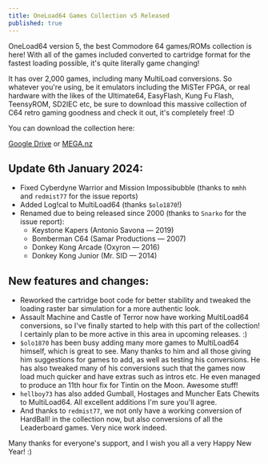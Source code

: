 ```yaml
---
title: OneLoad64 Games Collection v5 Released
published: true
---
```


OneLoad64 version 5, the best Commodore 64 games/ROMs collection is here! With all of the games included converted to cartridge format for the fastest loading possible, it's quite literally game changing!

It has over 2,000 games, including many MultiLoad conversions. So whatever you're using, be it emulators including the MiSTer FPGA, or real hardware with the likes of the Ultimate64, EasyFlash, Kung Fu Flash, TeensyROM, SD2IEC etc, be sure to download this massive collection of C64 retro gaming goodness and check it out, it's completely free! :D

You can download the collection here:

[Google Drive](https://drive.google.com/file/d/1Ef6J-yyzE14stEaqjK7XlYuutDDBOCyr/view) or [MEGA.nz](https://mega.nz/file/WZUV2ApA#JFoFB3vVCcfiKe02TkTqq3JOR2OoWLWBGA2B8m_bxbI)

## Update 6th January 2024:

* Fixed Cyberdyne Warrior and Mission Impossibubble (thanks to `mmhh` and `redmist77` for the issue reports)
* Added Log!cal to MultiLoad64 (thanks `$olo1870`!)
* Renamed due to being released since 2000 (thanks to `Snarko` for the issue report):
  * Keystone Kapers (Antonio Savona — 2019)
  * Bomberman C64 (Samar Productions — 2007)
  * Donkey Kong Arcade (Oxyron — 2016)
  * Donkey Kong Junior (Mr. SID — 2014)

## New features and changes:

* Reworked the cartridge boot code for better stability and tweaked the loading raster bar simulation for a more authentic look.
* Assault Machine and Castle of Terror now have working MultiLoad64 conversions, so I've finally started to help with this part of the collection! I certainly plan to be more active in this area in upcoming releases. :)
* `$olo1870` has been busy adding many more games to MultiLoad64 himself, which is great to see. Many thanks to him and all those giving him suggestions for games to add, as well as testing his conversions. He has also tweaked many of his conversions such that the games now load much quicker and have extras such as intros etc. He even managed to produce an 11th hour fix for Tintin on the Moon. Awesome stuff!
* `hellboy73` has also added Gumball, Hostages and Muncher Eats Chewits to MultiLoad64. All excellent additions I'm sure you'll agree.
* And thanks to `redmist77`, we not only have a working conversion of HardBall! in the collection now, but also conversions of all the Leaderboard games. Very nice work indeed.

Many thanks for everyone's support, and I wish you all a very Happy New Year! :)